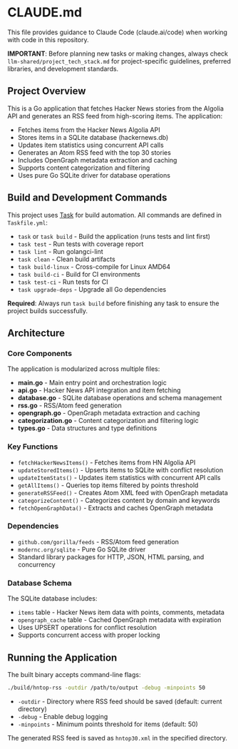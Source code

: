 # CLAUDE.md

This file provides guidance to Claude Code (claude.ai/code) when working with code in this repository.

**IMPORTANT**: Before planning new tasks or making changes, always check `llm-shared/project_tech_stack.md` for project-specific guidelines, preferred libraries, and development standards.

## Project Overview

This is a Go application that fetches Hacker News stories from the Algolia API and generates an RSS feed from high-scoring items. The application:

- Fetches items from the Hacker News Algolia API
- Stores items in a SQLite database (hackernews.db) 
- Updates item statistics using concurrent API calls
- Generates an Atom RSS feed with the top 30 stories
- Includes OpenGraph metadata extraction and caching
- Supports content categorization and filtering
- Uses pure Go SQLite driver for database operations

## Build and Development Commands

This project uses [Task](https://taskfile.dev/) for build automation. All commands are defined in `Taskfile.yml`:

- `task` or `task build` - Build the application (runs tests and lint first)
- `task test` - Run tests with coverage report
- `task lint` - Run golangci-lint
- `task clean` - Clean build artifacts
- `task build-linux` - Cross-compile for Linux AMD64
- `task build-ci` - Build for CI environments
- `task test-ci` - Run tests for CI
- `task upgrade-deps` - Upgrade all Go dependencies

**Required**: Always run `task build` before finishing any task to ensure the project builds successfully.

## Architecture

### Core Components

The application is modularized across multiple files:

- **main.go** - Main entry point and orchestration logic
- **api.go** - Hacker News API integration and item fetching
- **database.go** - SQLite database operations and schema management
- **rss.go** - RSS/Atom feed generation
- **opengraph.go** - OpenGraph metadata extraction and caching
- **categorization.go** - Content categorization and filtering logic
- **types.go** - Data structures and type definitions

### Key Functions

- `fetchHackerNewsItems()` - Fetches items from HN Algolia API
- `updateStoredItems()` - Upserts items to SQLite with conflict resolution
- `updateItemStats()` - Updates item statistics with concurrent API calls
- `getAllItems()` - Queries top items filtered by points threshold
- `generateRSSFeed()` - Creates Atom XML feed with OpenGraph metadata
- `categorizeContent()` - Categorizes content by domain and keywords
- `fetchOpenGraphData()` - Extracts and caches OpenGraph metadata

### Dependencies

- `github.com/gorilla/feeds` - RSS/Atom feed generation
- `modernc.org/sqlite` - Pure Go SQLite driver
- Standard library packages for HTTP, JSON, HTML parsing, and concurrency

### Database Schema

The SQLite database includes:
- `items` table - Hacker News item data with points, comments, metadata
- `opengraph_cache` table - Cached OpenGraph metadata with expiration
- Uses UPSERT operations for conflict resolution
- Supports concurrent access with proper locking

## Running the Application

The built binary accepts command-line flags:

```bash
./build/hntop-rss -outdir /path/to/output -debug -minpoints 50
```

- `-outdir` - Directory where RSS feed should be saved (default: current directory)
- `-debug` - Enable debug logging
- `-minpoints` - Minimum points threshold for items (default: 50)

The generated RSS feed is saved as `hntop30.xml` in the specified directory.

